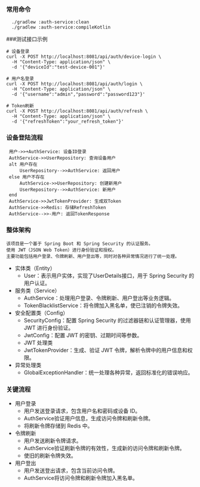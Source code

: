 ### 常用命令
```shell
  ./gradlew :auth-service:clean
  ./gradlew :auth-service:compileKotlin
```

###测试接口示例

```shell
# 设备登录
curl -X POST http://localhost:8081/api/auth/device-login \
  -H "Content-Type: application/json" \
  -d '{"deviceId":"test-device-001"}'

# 用户名登录
curl -X POST http://localhost:8081/api/auth/login \
  -H "Content-Type: application/json" \
  -d '{"username":"admin","password":"password123"}'

# Token刷新
curl -X POST http://localhost:8081/api/auth/refresh \
  -H "Content-Type: application/json" \
  -d '{"refreshToken":"your_refresh_token"}'
```

### 设备登陆流程
```sequenceDiagram
 用户->>+AuthService: 设备ID登录
 AuthService->>UserRepository: 查询设备用户
 alt 用户存在
     UserRepository-->>AuthService: 返回用户
 else 用户不存在
     AuthService->>UserRepository: 创建新用户
     UserRepository-->>AuthService: 新用户
 end
 AuthService->>JwtTokenProvider: 生成双Token
 AuthService->>Redis: 存储RefreshToken
 AuthService-->>-用户: 返回TokenResponse
```

### 整体架构
```text
该项目是一个基于 Spring Boot 和 Spring Security 的认证服务。
使用 JWT（JSON Web Token）进行身份验证和授权。
主要功能包括用户登录、令牌刷新、用户登出等，同时对各种异常情况进行了统一处理。
```

* 实体类（Entity）
  + User：表示用户实体，实现了UserDetails接口，用于 Spring Security 的用户认证。
* 服务类（Service）
  + AuthService：处理用户登录、令牌刷新、用户登出等业务逻辑。
  + TokenBlacklistService：将令牌加入黑名单，使已注销的令牌失效。
* 安全配置类（Config）
  + SecurityConfig：配置 Spring Security 的过滤器链和认证管理器，使用 JWT 进行身份验证。
  + JwtConfig：配置 JWT 的密钥、过期时间等参数。
  + JWT 处理类
  + JwtTokenProvider：生成、验证 JWT 令牌，解析令牌中的用户信息和权限。
* 异常处理类
  + GlobalExceptionHandler：统一处理各种异常，返回标准化的错误响应。
### 关键流程
* 用户登录
  + 用户发送登录请求，包含用户名和密码或设备 ID。
  + AuthService验证用户信息，生成访问令牌和刷新令牌。
  + 将刷新令牌存储到 Redis 中。
* 令牌刷新
  + 用户发送刷新令牌请求。
  + AuthService验证刷新令牌的有效性，生成新的访问令牌和刷新令牌。
  + 使旧的刷新令牌失效。
* 用户登出
  + 用户发送登出请求，包含当前访问令牌。
  + AuthService将访问令牌和刷新令牌加入黑名单。